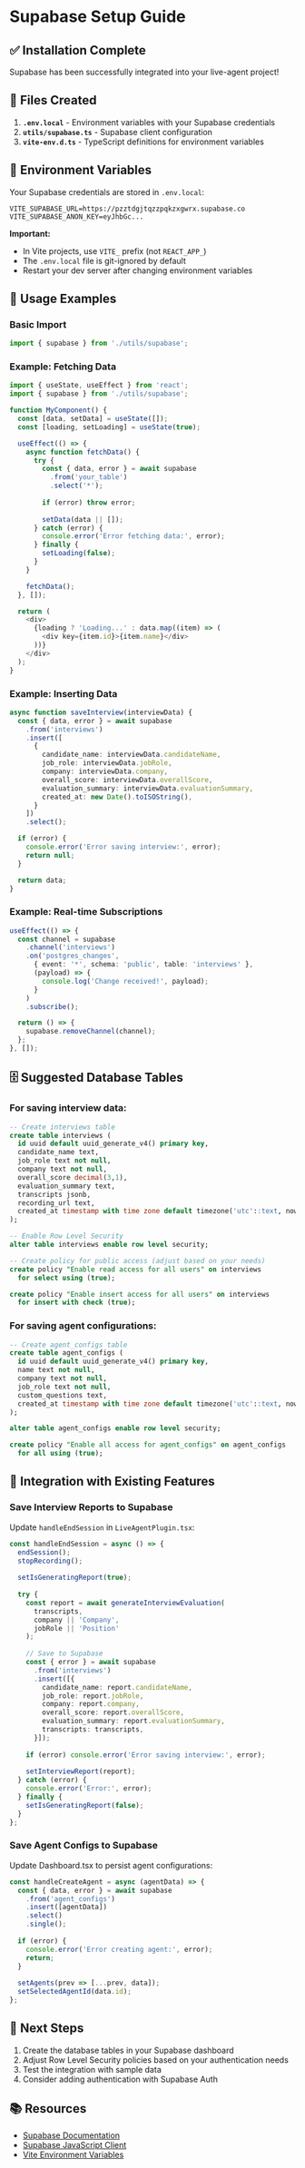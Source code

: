 # Supabase Setup Guide

## ✅ Installation Complete

Supabase has been successfully integrated into your live-agent project!

## 📁 Files Created

1. **`.env.local`** - Environment variables with your Supabase credentials
2. **`utils/supabase.ts`** - Supabase client configuration
3. **`vite-env.d.ts`** - TypeScript definitions for environment variables

## 🔑 Environment Variables

Your Supabase credentials are stored in `.env.local`:

```
VITE_SUPABASE_URL=https://pzztdgjtqzzpqkzxgwrx.supabase.co
VITE_SUPABASE_ANON_KEY=eyJhbGc...
```

**Important:** 
- In Vite projects, use `VITE_` prefix (not `REACT_APP_`)
- The `.env.local` file is git-ignored by default
- Restart your dev server after changing environment variables

## 📝 Usage Examples

### Basic Import

```typescript
import { supabase } from './utils/supabase';
```

### Example: Fetching Data

```typescript
import { useState, useEffect } from 'react';
import { supabase } from './utils/supabase';

function MyComponent() {
  const [data, setData] = useState([]);
  const [loading, setLoading] = useState(true);

  useEffect(() => {
    async function fetchData() {
      try {
        const { data, error } = await supabase
          .from('your_table')
          .select('*');
        
        if (error) throw error;
        
        setData(data || []);
      } catch (error) {
        console.error('Error fetching data:', error);
      } finally {
        setLoading(false);
      }
    }

    fetchData();
  }, []);

  return (
    <div>
      {loading ? 'Loading...' : data.map((item) => (
        <div key={item.id}>{item.name}</div>
      ))}
    </div>
  );
}
```

### Example: Inserting Data

```typescript
async function saveInterview(interviewData) {
  const { data, error } = await supabase
    .from('interviews')
    .insert([
      {
        candidate_name: interviewData.candidateName,
        job_role: interviewData.jobRole,
        company: interviewData.company,
        overall_score: interviewData.overallScore,
        evaluation_summary: interviewData.evaluationSummary,
        created_at: new Date().toISOString(),
      }
    ])
    .select();

  if (error) {
    console.error('Error saving interview:', error);
    return null;
  }

  return data;
}
```

### Example: Real-time Subscriptions

```typescript
useEffect(() => {
  const channel = supabase
    .channel('interviews')
    .on('postgres_changes', 
      { event: '*', schema: 'public', table: 'interviews' },
      (payload) => {
        console.log('Change received!', payload);
      }
    )
    .subscribe();

  return () => {
    supabase.removeChannel(channel);
  };
}, []);
```

## 🗄️ Suggested Database Tables

### For saving interview data:

```sql
-- Create interviews table
create table interviews (
  id uuid default uuid_generate_v4() primary key,
  candidate_name text,
  job_role text not null,
  company text not null,
  overall_score decimal(3,1),
  evaluation_summary text,
  transcripts jsonb,
  recording_url text,
  created_at timestamp with time zone default timezone('utc'::text, now()) not null
);

-- Enable Row Level Security
alter table interviews enable row level security;

-- Create policy for public access (adjust based on your needs)
create policy "Enable read access for all users" on interviews
  for select using (true);

create policy "Enable insert access for all users" on interviews
  for insert with check (true);
```

### For saving agent configurations:

```sql
-- Create agent_configs table
create table agent_configs (
  id uuid default uuid_generate_v4() primary key,
  name text not null,
  company text not null,
  job_role text not null,
  custom_questions text,
  created_at timestamp with time zone default timezone('utc'::text, now()) not null
);

alter table agent_configs enable row level security;

create policy "Enable all access for agent_configs" on agent_configs
  for all using (true);
```

## 🔗 Integration with Existing Features

### Save Interview Reports to Supabase

Update `handleEndSession` in `LiveAgentPlugin.tsx`:

```typescript
const handleEndSession = async () => {
  endSession();
  stopRecording();
  
  setIsGeneratingReport(true);
  
  try {
    const report = await generateInterviewEvaluation(
      transcripts,
      company || 'Company',
      jobRole || 'Position'
    );
    
    // Save to Supabase
    const { error } = await supabase
      .from('interviews')
      .insert([{
        candidate_name: report.candidateName,
        job_role: report.jobRole,
        company: report.company,
        overall_score: report.overallScore,
        evaluation_summary: report.evaluationSummary,
        transcripts: transcripts,
      }]);
    
    if (error) console.error('Error saving interview:', error);
    
    setInterviewReport(report);
  } catch (error) {
    console.error('Error:', error);
  } finally {
    setIsGeneratingReport(false);
  }
};
```

### Save Agent Configs to Supabase

Update Dashboard.tsx to persist agent configurations:

```typescript
const handleCreateAgent = async (agentData) => {
  const { data, error } = await supabase
    .from('agent_configs')
    .insert([agentData])
    .select()
    .single();
  
  if (error) {
    console.error('Error creating agent:', error);
    return;
  }
  
  setAgents(prev => [...prev, data]);
  setSelectedAgentId(data.id);
};
```

## 🚀 Next Steps

1. Create the database tables in your Supabase dashboard
2. Adjust Row Level Security policies based on your authentication needs
3. Test the integration with sample data
4. Consider adding authentication with Supabase Auth

## 📚 Resources

- [Supabase Documentation](https://supabase.com/docs)
- [Supabase JavaScript Client](https://supabase.com/docs/reference/javascript/introduction)
- [Vite Environment Variables](https://vite.dev/guide/env-and-mode.html)

